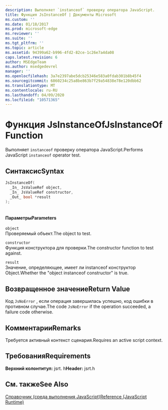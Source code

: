 ```yaml
---
description: Выполняет `instanceof` проверку оператора JavaScript.
title: Функция JsInstanceOf | Документы Microsoft
ms.custom: ''
ms.date: 01/18/2017
ms.prod: microsoft-edge
ms.reviewer: ''
ms.suite: ''
ms.tgt_pltfrm: ''
ms.topic: article
ms.assetid: 94399a62-b996-4fd2-82ce-1c26e7a4da08
caps.latest.revision: 6
author: MSEdgeTeam
ms.author: msedgedevrel
manager: ''
ms.openlocfilehash: 3a7e2397abe5dcb25346e583a0fdab301b8b45f4
ms.sourcegitcommit: 6860234c25a8be863b7f29a54838e78e120dbb62
ms.translationtype: MT
ms.contentlocale: ru-RU
ms.lasthandoff: 04/09/2020
ms.locfileid: "10571365"
---
```

# <span data-ttu-id="cb13c-103">Функция JsInstanceOf</span><span class="sxs-lookup"><span data-stu-id="cb13c-103">JsInstanceOf Function</span></span>
<span data-ttu-id="cb13c-104">Выполняет `instanceof` проверку оператора JavaScript.</span><span class="sxs-lookup"><span data-stu-id="cb13c-104">Performs JavaScript `instanceof` operator test.</span></span>  
  
## <span data-ttu-id="cb13c-105">Синтаксис</span><span class="sxs-lookup"><span data-stu-id="cb13c-105">Syntax</span></span>  
  
```cpp  
JsInstanceOf(   
  _In_ JsValueRef object,  
  _In_ JsValueRef constructor,  
  _Out_ bool *result  
);  
  
```  
  
#### <span data-ttu-id="cb13c-106">Параметры</span><span class="sxs-lookup"><span data-stu-id="cb13c-106">Parameters</span></span>  
 `object`  
 <span data-ttu-id="cb13c-107">Проверяемый объект.</span><span class="sxs-lookup"><span data-stu-id="cb13c-107">The object to test.</span></span>  
  
 `constructor`  
 <span data-ttu-id="cb13c-108">Функция конструктора для проверки.</span><span class="sxs-lookup"><span data-stu-id="cb13c-108">The constructor function to test against.</span></span>  
  
 `result`  
 <span data-ttu-id="cb13c-109">Значение, определяющее, имеет ли instanceof конструктор Object.</span><span class="sxs-lookup"><span data-stu-id="cb13c-109">Whether the "object instanceof constructor" is true.</span></span>  
  
## <span data-ttu-id="cb13c-110">Возвращенное значение</span><span class="sxs-lookup"><span data-stu-id="cb13c-110">Return Value</span></span>  
 <span data-ttu-id="cb13c-111">Код `JsNoError` , если операция завершилась успешно, код ошибки в противном случае.</span><span class="sxs-lookup"><span data-stu-id="cb13c-111">The code `JsNoError` if the operation succeeded, a failure code otherwise.</span></span>  
  
## <span data-ttu-id="cb13c-112">Комментарии</span><span class="sxs-lookup"><span data-stu-id="cb13c-112">Remarks</span></span>  
 <span data-ttu-id="cb13c-113">Требуется активный контекст сценария.</span><span class="sxs-lookup"><span data-stu-id="cb13c-113">Requires an active script context.</span></span>  
  
## <span data-ttu-id="cb13c-114">Требования</span><span class="sxs-lookup"><span data-stu-id="cb13c-114">Requirements</span></span>  
 <span data-ttu-id="cb13c-115">**Верхний колонтитул:** jsrt. h</span><span class="sxs-lookup"><span data-stu-id="cb13c-115">**Header:** jsrt.h</span></span>  
  
## <span data-ttu-id="cb13c-116">См. также</span><span class="sxs-lookup"><span data-stu-id="cb13c-116">See Also</span></span>  
 [<span data-ttu-id="cb13c-117">Справочник (среда выполнения JavaScript)</span><span class="sxs-lookup"><span data-stu-id="cb13c-117">Reference (JavaScript Runtime)</span></span>](../chakra-hosting/reference-javascript-runtime.md)